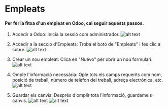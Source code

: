 #  Empleats


#### Per fer la fitxa d'un empleat en Odoo, cal seguir aquests passos.

1. Accedir a Odoo: Inicia la sessió com administrador.
   ![alt text](<../Captura de pantalla 2024-11-07 121710.png>)
  
2. Accedir a la secció d'Empleats: Troba el botó de "Empleats" i fes clic a sobre.
    ![alt text](<../Captura de pantalla 2024-11-07 121747.png>)
   
3. Crear un nou empleat: Clica en "Nuevo" per obrir un nou formulari.
   ![alt text](<../Captura de pantalla 2024-11-07 121822.png>)

4. Omple l'informació necessària: Ople tots els camps requerits com nom, posició de treball, número de telèfon del treball, adreça electrònica, etc.
   ![alt text](<../Captura de pantalla 2024-11-07 121846.png>)
   
5. Guardar els canvis: Després d'omplir tota l'informació, guardamels canvis.
   ![alt text](<../Captura de pantalla 2024-11-07 122156.png>)
   ![alt text](<../Captura de pantalla 2024-11-07 122319.png>)


























